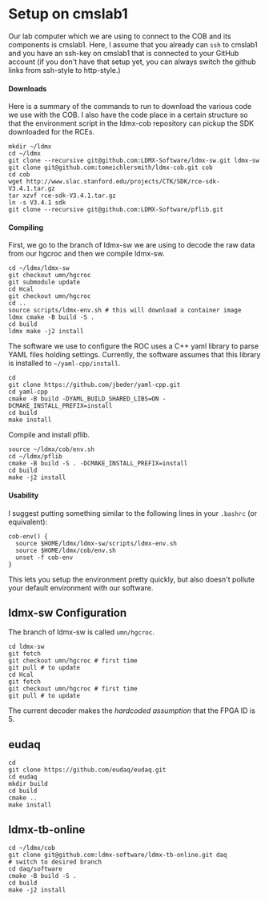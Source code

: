 # Setup on cmslab1
Our lab computer which we are using to connect to the COB and its components is cmslab1.
Here, I assume that you already can `ssh` to cmslab1 and you have an ssh-key on cmslab1
that is connected to your GitHub account (if you don't have that setup yet, you can always
switch the github links from ssh-style to http-style.)

#### Downloads
Here is a summary of the commands to run to download the various code we use with
the COB. I also have the code place in a certain structure so that the environment
script in the ldmx-cob repository can pickup the SDK downloaded for the RCEs.
```
mkdir ~/ldmx
cd ~/ldmx
git clone --recursive git@github.com:LDMX-Software/ldmx-sw.git ldmx-sw
git clone git@github.com:tomeichlersmith/ldmx-cob.git cob
cd cob
wget http://www.slac.stanford.edu/projects/CTK/SDK/rce-sdk-V3.4.1.tar.gz
tar xzvf rce-sdk-V3.4.1.tar.gz
ln -s V3.4.1 sdk
git clone --recursive git@github.com:LDMX-Software/pflib.git
```

#### Compiling
First, we go to the branch of ldmx-sw we are using to decode the raw data
from our hgcroc and then we compile ldmx-sw.
```
cd ~/ldmx/ldmx-sw
git checkout umn/hgcroc
git submodule update
cd Hcal
git checkout umn/hgcroc
cd ..
source scripts/ldmx-env.sh # this will download a container image
ldmx cmake -B build -S .
cd build
ldmx make -j2 install
```
The software we use to configure the ROC uses a C++ yaml library to parse YAML files holding settings. Currently, the software assumes that this library is installed to `~/yaml-cpp/install`.
```
cd
git clone https://github.com/jbeder/yaml-cpp.git
cd yaml-cpp
cmake -B build -DYAML_BUILD_SHARED_LIBS=ON -DCMAKE_INSTALL_PREFIX=install
cd build
make install
```
Compile and install pflib.
```
source ~/ldmx/cob/env.sh
cd ~/ldmx/pflib
cmake -B build -S . -DCMAKE_INSTALL_PREFIX=install
cd build
make -j2 install
```

#### Usability

I suggest putting something similar to the following lines in your `.bashrc` (or equivalent):
```
cob-env() {
  source $HOME/ldmx/ldmx-sw/scripts/ldmx-env.sh
  source $HOME/ldmx/cob/env.sh
  unset -f cob-env
}
```
This lets you setup the environment pretty quickly, but also doesn't pollute your default environment with our software.

## ldmx-sw Configuration
The branch of ldmx-sw is called `umn/hgcroc`.
```
cd ldmx-sw
git fetch
git checkout umn/hgcroc # first time
git pull # to update
cd Hcal
git fetch
git checkout umn/hgcroc # first time
git pull # to update
```

The current decoder makes the _hardcoded assumption_ that the FPGA ID is 5.

## eudaq

```
cd
git clone https://github.com/eudaq/eudaq.git
cd eudaq
mkdir build
cd build
cmake ..
make install
```

## ldmx-tb-online

```
cd ~/ldmx/cob
git clone git@github.com:ldmx-software/ldmx-tb-online.git daq
# switch to desired branch
cd daq/software
cmake -B build -S .
cd build
make -j2 install
```

